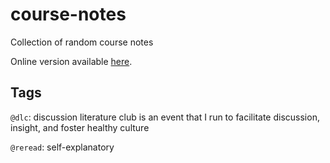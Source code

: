 # course-notes
Collection of random course notes

Online version available [here](https://e-gin-wong.gitbook.io/eginwong-course-notes/).

## Tags
`@dlc`: discussion literature club is an event that I run to facilitate discussion, insight, and foster healthy culture

`@reread`: self-explanatory